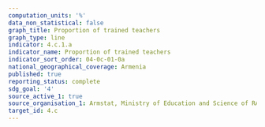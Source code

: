 ```yaml
---
computation_units: '%'
data_non_statistical: false
graph_title: Proportion of trained teachers
graph_type: line
indicator: 4.c.1.a
indicator_name: Proportion of trained teachers
indicator_sort_order: 04-0c-01-0a
national_geographical_coverage: Armenia
published: true
reporting_status: complete
sdg_goal: '4'
source_active_1: true
source_organisation_1: Armstat, Ministry of Education and Science of RA
target_id: 4.c
---
```

